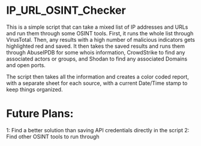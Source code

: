 # IP_URL_OSINT_Checker

This is a simple script that can take a mixed list of IP addresses and URLs and run them through some OSINT tools.
First, it runs the whole list through VirusTotal. Then, any results with a high number of malicious indicators gets highlighted red and saved.
It then takes the saved results and runs them through AbuseIPDB for some whois information, CrowdStrike to find any associated actors or groups, and Shodan to find any associated Domains and open ports.

The script then takes all the information and creates a color coded report, with a separate sheet for each source, with a current Date/Time stamp to keep things organized.

# Future Plans:

1: Find a better solution than saving API credentials directly in the script
2: Find other OSINT tools to run through
